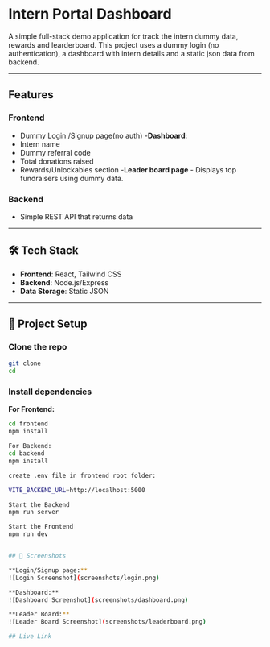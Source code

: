 # Intern Portal Dashboard

A simple full-stack demo application for track the intern dummy data, rewards and learderboard.
This project uses a dummy login (no authentication), a dashboard with intern details and a static json data from backend.  

---

## Features  

### Frontend
- Dummy Login /Signup page(no auth)
-**Dashboard**:
 - Intern name
 - Dummy referral code
 - Total donations raised
 - Rewards/Unlockables section
-**Leader board page** - Displays top fundraisers using dummy data.

### Backend
- Simple REST API that returns data

 ---

## 🛠️ Tech Stack
- **Frontend**: React, Tailwind CSS
- **Backend**: Node.js/Express
- **Data Storage**: Static JSON

---

## 🚀 Project Setup

### Clone the repo
```bash
git clone 
cd   
```
### Install dependencies
**For Frontend:**
```bash
cd frontend
npm install

For Backend:
cd backend
npm install

create .env file in frontend root folder:

VITE_BACKEND_URL=http://localhost:5000

Start the Backend
npm run server

Start the Frontend
npm run dev


## 📸 Screenshots

**Login/Signup page:** 
![Login Screenshot](screenshots/login.png)

**Dashboard:**
![Dashboard Screenshot](screenshots/dashboard.png)

**Leader Board:**
![Leader Board Screenshot](screenshots/leaderboard.png)

## Live Link


